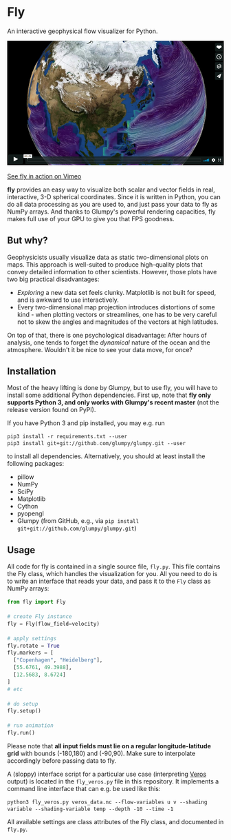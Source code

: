 # Fly
An interactive geophysical flow visualizer for Python.

[![fly in action](vimeo.png "fly in action")](https://vimeo.com/233482456)

[See fly in action on Vimeo](https://vimeo.com/233482456)

**fly** provides an easy way to visualize both scalar and vector fields in real,
interactive, 3-D spherical coordinates. Since it is written in Python, you can do all data processing as
you are used to, and just pass your data to fly as NumPy arrays. And thanks to Glumpy's powerful rendering capacities, fly makes full use of your GPU to give you that FPS goodness.

## But why?
Geophysicists usually visualize data as static two-dimensional plots on maps.
This approach is well-suited to produce high-quality plots that convey detailed
information to other scientists. However, those plots have two big practical
disadvantages:

- *Exploring* a new data set feels clunky. Matplotlib is not built for speed,
  and is awkward to use interactively.
- Every two-dimensional map projection introduces distortions of some kind - when
  plotting vectors or streamlines, one has to be very careful not to skew the angles
  and magnitudes of the vectors at high latitudes.

On top of that, there is one psychological disadvantage: After hours of analysis,
one tends to forget the *dynamical* nature of the ocean and the atmosphere. Wouldn't
it be nice to see your data move, for once?

## Installation

Most of the heavy lifting is done by Glumpy, but to use fly, you will have to install
some additional Python dependencies. First up, note that **fly only supports Python 3,
and only works with Glumpy's recent master** (not the release version found on PyPI).

If you have Python 3 and pip installed, you may e.g. run

```
pip3 install -r requirements.txt --user
pip3 install git+git://github.com/glumpy/glumpy.git --user
```

to install all dependencies. Alternatively, you should at least install the following packages:

- pillow
- NumPy
- SciPy
- Matplotlib
- Cython
- pyopengl
- Glumpy (from GitHub, e.g., via `pip install git+git://github.com/glumpy/glumpy.git`)

## Usage

All code for fly is contained in a single source file, ``fly.py``. This file contains the Fly class, which handles the visualization for you. All you need to do is to write an interface that reads your data, and pass it to the ``Fly`` class as NumPy arrays:

```python
from fly import Fly

# create Fly instance
fly = Fly(flow_field=velocity)

# apply settings
fly.rotate = True
fly.markers = [
  ["Copenhagen", "Heidelberg"],
  [55.6761, 49.3988],
  [12.5683, 8.6724]
]
# etc

# do setup
fly.setup()

# run animation
fly.run()
```

Please note that **all input fields must lie on a regular longitude-latitude grid** with bounds (-180,180) and (-90,90). Make sure to interpolate accordingly before passing data to fly.

A (sloppy) interface script for a particular use case (interpreting [Veros](https://github.com/dionhaefner/veros) output) is located in the ``fly_veros.py`` file in this repository. It implements a command line interface
that can e.g. be used like this:

```
python3 fly_veros.py veros_data.nc --flow-variables u v --shading variable --shading-variable temp --depth -10 --time -1
```

All available settings are class attributes of the Fly class, and documented
in ``fly.py``.
